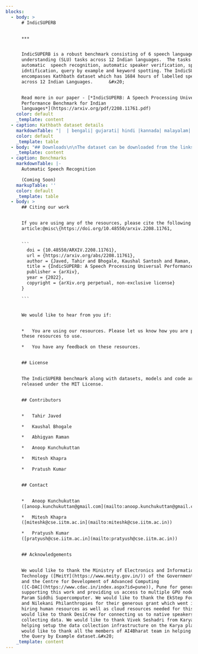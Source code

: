 ```yaml
---
blocks:
  - body: >
      # IndicSUPERB


      ***


      IndicSUPERB is a robust benchmark consisting of 6 speech language
      understanding (SLU) tasks across 12 Indian languages.  The tasks include
      automatic  speech recognition, automatic speaker verification, speech
      idntification, query by example and keyword spotting. The IndicSUPERB also
      encompasses Kathbath dataset which has 1684 hours of labelled speech data
      across 12 Indian Languages.      &#x20;


      Read more in our paper - [*IndicSUPERB: A Speech Processing Universal
      Performance Benchmark for Indian
      languages*](https://arxiv.org/pdf/2208.11761.pdf)
    color: default
    _template: content
  - caption: Kathbath dataset details
    markdownTable: "|  | bengali| gujarati| hindi |kannada| malayalam| marathi| odia| punjabi| sanskrit| tamil| telugu| urdu| \n|-|-|-|-|-|-|-|-|-|-|-|-|-|\nData duration (hours) |115.8 |129.3 |150.2 |65.8 |147.3 |185.2 |111.6 |136.9 |115.5 |185.1 |154.9 |86.7|\nNo. of male speakers | 18 | 44 | 58 | 53 | 12 | 82 | 10 | 65 | 95 | 116 | 53 |36 |\nNo. of female speakers | 28\t|35 |63\t|26\t|20\t|61\t|32\t|77\t|110 |42| 51|31|\nVocabulary (no. of unique words)|  6k | 109k  | 54k | 181k | 268k | 132k | 94k | 56k | 298k | 171k | 147k | 44k |\n"
    color: default
    _template: table
  - body: "## Downloads\n\nThe dataset can be downloaded from the links given below.\n\n**Download Links (Clean split):**\n\n*   Train: [\\[85GB\\]](https://indic-asr-public.objectstore.e2enetworks.net/indic-superb/kathbath/clean/train\\_audio.tar)****\n*   Valid: [\\[3GB\\]](https://indic-asr-public.objectstore.e2enetworks.net/indic-superb/kathbath/clean/valid\\_audio.tar)\n*   Test Known:\n\n> Test Unknown:\n\n> Transcripts:\n\n**Audio Dataset Format**\n\n*   The audio files for each language are present in separate folders.\n*   The speaker and gender information are present in the name of the audio file.\n*   The audio files are stored in\_m4a\_format. For resampling please check the sample code [here](https://github.com/AI4Bharat/IndicWav2Vec/tree/main/data\\_prep\\_scripts/ft\\_scripts)\\`\\`\n\n**Folder Structure of audios after extraction**\n\n```\nAudio Data\ndata\n├── bengali\n│   ├── <split_name>\n│   │   ├── 844424931537866-594-f.m4a\n│   │   ├── 844424931029859-973-f.m4a\n│   │   ├── ...\n├── gujarati\n├── ...\n\nTranscripts\ndata\n├── bengali\n│   ├── <split_name>\n│   │   ├── transcription_n2w.txt\n├── gujarati\n├── ...\n```\n\n***\n"
    _template: content
  - caption: Benchmarks
    markdownTable: |-
      Automatic Speech Recognition 

      (Coming Soon)
    markupTable: ''
    color: default
    _template: table
  - body: >
      ## Citing our work


      If you are using any of the resources, please cite the following
      article:@misc\{https://doi.org/10.48550/arxiv.2208.11761,


      ```
        doi = {10.48550/ARXIV.2208.11761},
        url = {https://arxiv.org/abs/2208.11761},
        author = {Javed, Tahir and Bhogale, Kaushal Santosh and Raman, Abhigyan and Kunchukuttan, Anoop and Kumar, Pratyush and Khapra, Mitesh M.},
        title = {IndicSUPERB: A Speech Processing Universal Performance Benchmark for Indian languages},
        publisher = {arXiv},
        year = {2022},
        copyright = {arXiv.org perpetual, non-exclusive license}
      }

      ```


      We would like to hear from you if:


      *   You are using our resources. Please let us know how you are putting
      these resources to use.

      *   You have any feedback on these resources.


      ## License


      The IndicSUPERB benchmark along with datasets, models and code are
      released under the MIT License.


      ## Contributors


      *   Tahir Javed

      *   Kaushal Bhogale

      *   Abhigyan Raman

      *   Anoop Kunchukuttan

      *   Mitesh Khapra

      *   Pratush Kumar


      ## Contact


      *   Anoop Kunchukuttan
      ([anoop.kunchukuttan@gmail.com](mailto:anoop.kunchukuttan@gmail.com))

      *   Mitesh Khapra
      ([miteshk@cse.iitm.ac.in](mailto:miteshk@cse.iitm.ac.in))

      *   Pratyush Kumar
      ([pratyush@cse.iitm.ac.in](mailto:pratyush@cse.iitm.ac.in))


      ## Acknowledgements


      We would like to thank the Ministry of Electronics and Information
      Technology ([MeitY](https://www.meity.gov.in/)) of the Government of India
      and the Centre for Development of Advanced Computing
      ([C-DAC](https://www.cdac.in/index.aspx?id=pune)), Pune for generously
      supporting this work and providing us access to multiple GPU nodes on the
      Param Siddhi Supercomputer. We would like to thank the EkStep Foundation
      and Nilekani Philanthropies for their generous grant which went into
      hiring human resources as well as cloud resources needed for this work. We
      would like to thank DesiCrew for connecting us to native speakers for
      collecting data. We would like to thank Vivek Seshadri from Karya Inc. for
      helping setup the data collection infrastructure on the Karya platform. We
      would like to thank all the members of AI4Bharat team in helping create
      the Query by Example dataset.&#x20;
    _template: content
---
```


